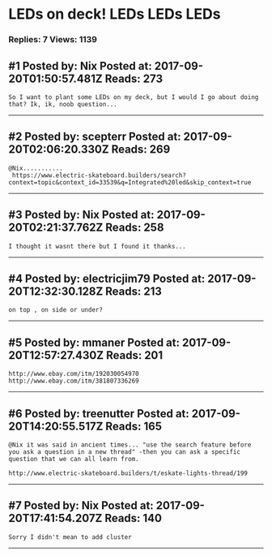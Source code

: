# LEDs on deck! LEDs LEDs LEDs

### Replies: 7 Views: 1139

## \#1 Posted by: Nix Posted at: 2017-09-20T01:50:57.481Z Reads: 273

```
So I want to plant some LEDs on my deck, but I would I go about doing that? Ik, ik, noob question...
```

---
## \#2 Posted by: scepterr Posted at: 2017-09-20T02:06:20.330Z Reads: 269

```
@Nix...........
 https://www.electric-skateboard.builders/search?context=topic&context_id=33539&q=Integrated%20led&skip_context=true
```

---
## \#3 Posted by: Nix Posted at: 2017-09-20T02:21:37.762Z Reads: 258

```
I thought it wasnt there but I found it thanks...
```

---
## \#4 Posted by: electricjim79 Posted at: 2017-09-20T12:32:30.128Z Reads: 213

```
on top , on side or under?
```

---
## \#5 Posted by: mmaner Posted at: 2017-09-20T12:57:27.430Z Reads: 201

```
http://www.ebay.com/itm/192030054970
http://www.ebay.com/itm/381807336269
```

---
## \#6 Posted by: treenutter Posted at: 2017-09-20T14:20:55.517Z Reads: 165

```
@Nix it was said in ancient times... "use the search feature before you ask a question in a new thread" -then you can ask a specific question that we can all learn from.

http://www.electric-skateboard.builders/t/eskate-lights-thread/199
```

---
## \#7 Posted by: Nix Posted at: 2017-09-20T17:41:54.207Z Reads: 140

```
Sorry I didn't mean to add cluster
```

---
